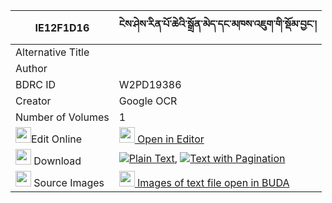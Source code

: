 |IE12F1D16|ངེས་ཤེས་རིན་པོ་ཆེའི་སྒྲོན་མེད་དང་མཁས་འཇུག་གི་སྡོམ་བྱང་། 
| --- | --- 
|Alternative Title |
|Author | 
|BDRC ID | W2PD19386
|Creator | Google OCR
|Number of Volumes| 1
|<img width="25" src="https://img.icons8.com/color/25/000000/edit-property.png">Edit Online| [<img width="25" src="https://avatars.githubusercontent.com/u/45091458?s=200&v=4"> Open in Editor](http://editor.openpecha.org/IE12F1D16)
|<img width="25" src="https://img.icons8.com/fluent/48/000000/download-2.png"/>  Download | [![](https://img.icons8.com/color/20/000000/txt.png)Plain Text](https://github.com/Openpecha/IE12F1D16/releases/download/v1/ngeshe_rinpoche_i_dron_me_dang_plain_IE12F1D16.zip), [![](https://img.icons8.com/color/20/000000/txt.png)Text with Pagination](https://github.com/Openpecha/IE12F1D16/releases/download/v1/ngeshe_rinpoche_i_dron_me_dang_pages_IE12F1D16.zip)
|<img width="25" src="https://img.icons8.com/plasticine/100/000000/pictures-folder.png"/>  Source Images | [<img width="25" src="https://library.bdrc.io/icons/BUDA-small.svg"> Images of text file open in BUDA](https://library.bdrc.io/show/bdr:W2PD19386)